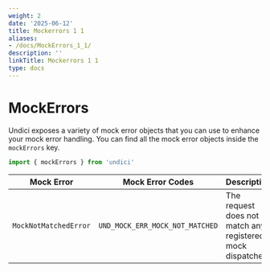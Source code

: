 ```yaml
---
weight: 2
date: '2025-06-12'
title: Mockerrors 1 1
aliases:
- /docs/MockErrors_1_1/
description: ''
linkTitle: Mockerrors 1 1
type: docs
---
```


# MockErrors

Undici exposes a variety of mock error objects that you can use to enhance your mock error handling.
You can find all the mock error objects inside the `mockErrors` key.

```js
import { mockErrors } from 'undici'
```

| Mock Error            | Mock Error Codes                | Description                                                |
| --------------------- | ------------------------------- | ---------------------------------------------------------- |
| `MockNotMatchedError` | `UND_MOCK_ERR_MOCK_NOT_MATCHED` | The request does not match any registered mock dispatches. |
